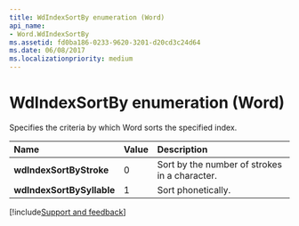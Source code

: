 ```yaml
---
title: WdIndexSortBy enumeration (Word)
api_name:
- Word.WdIndexSortBy
ms.assetid: fd0ba186-0233-9620-3201-d20cd3c24d64
ms.date: 06/08/2017
ms.localizationpriority: medium
---
```



# WdIndexSortBy enumeration (Word)

Specifies the criteria by which Word sorts the specified index.



|Name|Value|Description|
|:-----|:-----|:-----|
| **wdIndexSortByStroke**|0|Sort by the number of strokes in a character.|
| **wdIndexSortBySyllable**|1|Sort phonetically.|

[!include[Support and feedback](~/includes/feedback-boilerplate.md)]